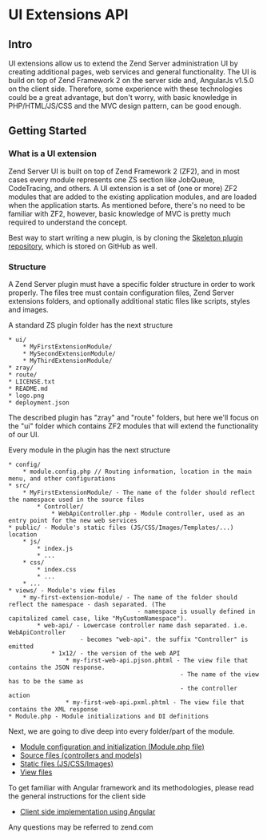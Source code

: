 # UI Extensions API

## Intro

UI extensions allow us to extend the Zend Server administration UI by creating additional pages, web services and general functionality.
The UI is build on top of Zend Framework 2 on the server side and, AngularJs v1.5.0 on the client side.
Therefore, some experience with these technologies could be a great advantage, but don't worry, with basic knowledge in PHP/HTML/JS/CSS 
and the MVC design pattern, can be good enough.

## Getting Started

### What is a UI extension

Zend Server UI is built on top of Zend Framework 2 (ZF2), and in most cases every module represents one ZS section like 
JobQueue, CodeTracing, and others. A UI extension is a set of (one or more) ZF2 modules that are added to the existing application modules, and are loaded
when the application starts. As mentioned before, there's no need to be familiar with ZF2, however, basic knowledge of MVC is pretty much required
to understand the concept.

Best way to start writing a new plugin, is by cloning the [Skeleton plugin repository](https://github.com/zend-server-plugins/Skeleton), which is stored on GitHub as well.

### Structure

A Zend Server plugin must have a specific folder structure in order to work properly. The files tree must contain configuration files, 
Zend Server extensions folders, and optionally additional static files like scripts, styles and images.

A standard ZS plugin folder has the next structure
```
* ui/
    * MyFirstExtensionModule/
    * MySecondExtensionModule/
    * MyThirdExtensionModule/
* zray/
* route/
* LICENSE.txt
* README.md
* logo.png
* deployment.json
```
The described plugin has "zray" and "route" folders, but here we'll focus on the "ui" folder which
contains ZF2 modules that will extend the functionality of our UI. 

Every module in the plugin has the next structure
```
* config/
    * module.config.php // Routing information, location in the main menu, and other configurations
* src/
    * MyFirstExtensionModule/ - The name of the folder should reflect the namespace used in the source files
        * Controller/
            * WebApiController.php - Module controller, used as an entry point for the new web services
* public/ - Module's static files (JS/CSS/Images/Templates/...) location
    * js/
        * index.js
        * ...
    * css/
        * index.css
        * ...
    * ...
* views/ - Module's view files
    * my-first-extension-module/ - The name of the folder should reflect the namespace - dash separated. (The 
                                    - namespace is usually defined in capitalized camel case, like "MyCustomNamespace").
        * web-api/ - Lowercase controller name dash separated. i.e. WebApiController 
                    - becomes "web-api". the suffix "Controller" is emitted
            * 1x12/ - the version of the web API
                * my-first-web-api.pjson.phtml - The view file that contains the JSON response. 
                                                - The name of the view has to be the same as 
                                                - the controller action
                * my-first-web-api.pxml.phtml - The view file that contains the XML response
* Module.php - Module initializations and DI definitions
```

Next, we are going to dive deep into every folder/part of the module.

- [Module configuration and initialization (Module.php file)](UI_API/module_configuration.md)
- [Source files (controllers and models)](UI_API/source_files.md)
- [Static files (JS/CSS/Images)](UI_API/static_files.md)
- [View files](UI_API/view_files.md)

To get familiar with Angular framework and its methodologies, please read the general instructions for the client side

- [Client side implementation using Angular](UI_API/client_side.md)

Any questions may be referred to zend.com
